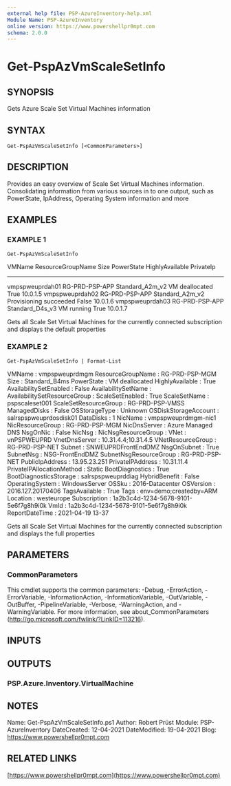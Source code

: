 ```yaml
---
external help file: PSP-AzureInventory-help.xml
Module Name: PSP-AzureInventory
online version: https://www.powershellpr0mpt.com
schema: 2.0.0
---
```


# Get-PspAzVmScaleSetInfo

## SYNOPSIS
Gets Azure Scale Set Virtual Machines information

## SYNTAX

```
Get-PspAzVmScaleSetInfo [<CommonParameters>]
```

## DESCRIPTION
Provides an easy overview of Scale Set Virtual Machines information.
Consolidating information from various sources in to one output, such as PowerState, IpAddress, Operating System information and more

## EXAMPLES

### EXAMPLE 1
```
Get-PspAzVmScaleSetInfo
```

VMName           ResourceGroupName     Size             PowerState             HighlyAvailable PrivateIp
------           -----------------     ----             ----------             --------------- ---------
vmpspweuprdah01  RG-PRD-PSP-APP        Standard_A2m_v2  VM deallocated         True            10.0.1.5
vmpspweuprdah02  RG-PRD-PSP-APP        Standard_A2m_v2  Provisioning succeeded False           10.0.1.6
vmpspweuprdah03  RG-PRD-PSP-APP        Standard_D4s_v3  VM running             True            10.0.1.7

Gets all Scale Set Virtual Machines for the currently connected subscription and displays the default properties

### EXAMPLE 2
```
Get-PspAzVmScaleSetInfo | Format-List
```

VMName                       : vmpspweuprdmgm
ResourceGroupName            : RG-PRD-PSP-MGM
Size                         : Standard_B4ms
PowerState                   : VM deallocated
HighlyAvailable              : True
AvailabilitySetEnabled       : False
AvailabilitySetName          :
AvailabilitySetResourceGroup :
ScaleSetEnabled              : True
ScaleSetName                 : pspscaleset001
ScaleSetResourceGroup        : RG-PRD-PSP-VMSS
ManagedDisks                 : False
OSStorageType                : Unknown
OSDiskStorageAccount         : salrspspweuprdosdisk01
DataDisks                    : 1
NicName                      : vmpspweuprdmgm-nic1
NicResourceGroup             : RG-PRD-PSP-MGM
NicDnsServer                 : Azure Managed DNS
NsgOnNic                     : False
NicNsg                       :
NicNsgResourceGroup          :
VNet                         : vnPSPWEUPRD
VnetDnsServer                : 10.31.4.4;10.31.4.5
VNetResourceGroup            : RG-PRD-PSP-NET
Subnet                       : SNWEUPRDFrontEndDMZ
NsgOnSubnet                  : True
SubnetNsg                    : NSG-FrontEndDMZ
SubnetNsgResourceGroup       : RG-PRD-PSP-NET
PublicIpAddress              : 13.95.23.251
PrivateIPAddress             : 10.31.11.4
PrivateIPAllocationMethod    : Static
BootDiagnostics              : True
BootDiagnosticsStorage       : salrspspweuprddiag
HybridBenefit                : False
OperatingSystem              : WindowsServer
OSSku                        : 2016-Datacenter
OSVersion                    : 2016.127.20170406
TagsAvailable                : True
Tags                         : env=demo;createdby=ARM
Location                     : westeurope
Subscription                 : 1a2b3c4d-1234-5678-9101-5e6f7g8h9i0k
VmId                         : 1a2b3c4d-1234-5678-9101-5e6f7g8h9i0k
ReportDateTime               : 2021-04-19 13-37

Gets all Scale Set Virtual Machines for the currently connected subscription and displays the full properties

## PARAMETERS

### CommonParameters
This cmdlet supports the common parameters: -Debug, -ErrorAction, -ErrorVariable, -InformationAction, -InformationVariable, -OutVariable, -OutBuffer, -PipelineVariable, -Verbose, -WarningAction, and -WarningVariable.
For more information, see about_CommonParameters (http://go.microsoft.com/fwlink/?LinkID=113216).

## INPUTS

## OUTPUTS

### PSP.Azure.Inventory.VirtualMachine
## NOTES
Name: Get-PspAzVmScaleSetInfo.ps1
Author: Robert Prüst
Module: PSP-AzureInventory
DateCreated: 12-04-2021
DateModified: 19-04-2021
Blog: https://www.powershellpr0mpt.com

## RELATED LINKS

[https://www.powershellpr0mpt.com](https://www.powershellpr0mpt.com)

